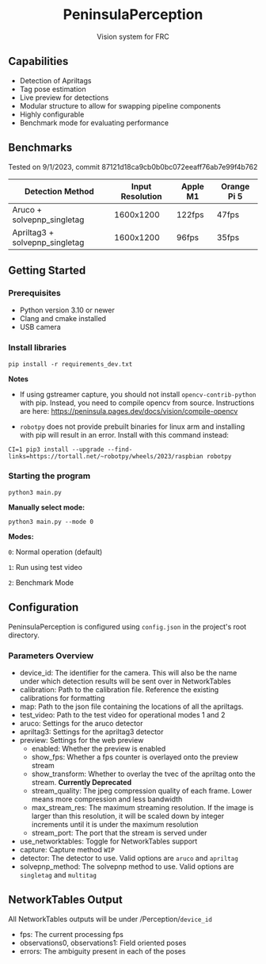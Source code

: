 <div>
  <h1 align="center">PeninsulaPerception</h1>
  <p align="center">
    Vision system for FRC
  </p>
</div>

## Capabilities

- Detection of Apriltags
- Tag pose estimation
- Live preview for detections
- Modular structure to allow for swapping pipeline components
- Highly configurable
- Benchmark mode for evaluating performance

## Benchmarks

Tested on 9/1/2023, commit 87121d18ca9cb0b0bc072eeaff76ab7e99f4b762

| Detection Method               | Input Resolution | Apple M1 | Orange Pi 5 |
|--------------------------------|------------------|----------|-------------|
| Aruco + solvepnp_singletag     | 1600x1200        | 122fps   | 47fps       |
| Apriltag3 + solvepnp_singletag | 1600x1200        | 96fps    | 35fps       |

## Getting Started

### Prerequisites

- Python version 3.10 or newer
- Clang and cmake installed
- USB camera

### Install libraries

```shell
pip install -r requirements_dev.txt
```

**Notes**

- If using gstreamer capture, you should not install `opencv-contrib-python` with pip. Instead, you need to compile
  opencv from source.
  Instructions are here: https://peninsula.pages.dev/docs/vision/compile-opencv

- `robotpy` does not provide prebuilt binaries for linux arm and installing with pip will result in an error.
  Install with this command instead:

```shell
CI=1 pip3 install --upgrade --find-links=https://tortall.net/~robotpy/wheels/2023/raspbian robotpy
``` 

### Starting the program

```shell
python3 main.py
```

**Manually select mode:**

```shell
python3 main.py --mode 0
```

**Modes:**

`0`: Normal operation (default)

`1`: Run using test video

`2`: Benchmark Mode

## Configuration

PeninsulaPerception is configured using `config.json` in the project's root directory.

### Parameters Overview

- device_id: The identifier for the camera. This will also be the name under which detection results will be sent over
  in NetworkTables
- calibration: Path to the calibration file. Reference the existing calibrations for formatting
- map: Path to the json file containing the locations of all the apriltags.
- test_video: Path to the test video for operational modes 1 and 2
- aruco: Settings for the aruco detector
- apriltag3: Settings for the apriltag3 detector
- preview: Settings for the web preview
    - enabled: Whether the preview is enabled
    - show_fps: Whether a fps counter is overlayed onto the preview stream
    - show_transform: Whether to overlay the tvec of the apriltag onto the stream. **Currently Deprecated**
    - stream_quality: The jpeg compression quality of each frame. Lower means more compression and less bandwidth
    - max_stream_res: The maximum streaming resolution. If the image is larger than this resolution, it will be scaled
      down by integer increments until it is under the maximum resolution
    - stream_port: The port that the stream is served under
- use_networktables: Toggle for NetworkTables support
- capture: Capture method `WIP`
- detector: The detector to use. Valid options are `aruco` and `apriltag`
- solvepnp_method: The solvepnp method to use. Valid options are `singletag` and `multitag`

## NetworkTables Output

All NetworkTables outputs will be under /Perception/`device_id`

- fps: The current processing fps
- observations0, observations1: Field oriented poses
- errors: The ambiguity present in each of the poses
